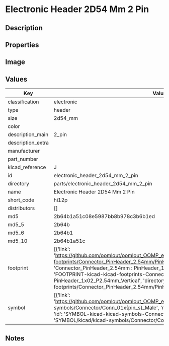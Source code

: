 # Electronic Header 2D54 Mm 2 Pin

## Description

## Properties


## Image


## Values

| Key | Value |
| --- | --- |
| classification | electronic |
| type | header |
| size | 2d54_mm |
| color |  |
| description_main | 2_pin |
| description_extra |  |
| manufacturer |  |
| part_number |  |
| kicad_reference | J |
| id | electronic_header_2d54_mm_2_pin |
| directory | parts/electronic_header_2d54_mm_2_pin |
| name | Electronic Header 2D54 Mm 2 Pin |
| short_code | hi12p |
| distributors | [] |
| md5 | 2b64b1a51c08e5987bb8b978c3b6b1ed |
| md5_5 | 2b64b |
| md5_6 | 2b64b1 |
| md5_10 | 2b64b1a51c |
| footprint | [{'link': 'https://github.com/oomlout/oomlout_OOMP_eda_V2/tree/main/FOOTPRINT/kicad/kicad-footprints/Connector_PinHeader_2.54mm/PinHeader_1x02_P2.54mm_Vertical', 'name': 'Connector_PinHeader_2.54mm : PinHeader_1x02_P2.54mm_Vertical', 'id': 'FOOTPRINT-kicad-kicad-footprints-Connector_PinHeader_2.54mm-PinHeader_1x02_P2.54mm_Vertical', 'directory': 'FOOTPRINT/kicad/kicad-footprints/Connector_PinHeader_2.54mm/PinHeader_1x02_P2.54mm_Vertical/'}] |
| symbol | [{'link': 'https://github.com/oomlout/oomlout_OOMP_eda_V2/tree/main/SYMBOL/kicad/kicad-symbols/Connector/Conn_01x{pin_s}_Male', 'name': 'Connector : Conn_01x02_Male', 'id': 'SYMBOL-kicad-kicad-symbols-Connector-Conn_01x02_Male', 'directory': 'SYMBOL/kicad/kicad-symbols/Connector/Conn_01x02_Male/'}] |

## Notes

